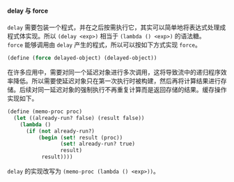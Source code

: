#### delay 与 force

`delay` 需要包装一个程式，并在之后按需执行它，其实可以简单地将表达式处理成程式体实现。所以 `(delay <exp>)` 相当于 `(lambda () <exp>)` 的语法糖。`force` 能够调用由 `delay` 产生的程式，所以可以按如下方式实现 `force`。

```scheme
(define (force delayed-object) (delayed-object))
```

在许多应用中，需要对同一个延迟对象进行多次调用，这将导致流中的递归程序效率降低。所以需要使延迟对象只在第一次执行时被构建，然后再将计算结果进行存储。后续对同一延迟对象的强制执行不再重复计算而是返回存储的结果。缓存操作实现如下。

```scheme
(define (memo-proc proc)
  (let ((already-run? false) (result false))
    (lambda ()
      (if (not already-run?)
          (begin (set! result (proc))
                 (set! already-run? true)
                 result)
           result))))
```

`delay` 的实现改写为 `(memo-proc (lambda () <exp>))`。